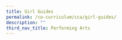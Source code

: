 ```yaml
---
title: Girl Guides
permalink: /co-curriculum/cca/girl-guides/
description: ""
third_nav_title: Performing Arts
---
```

